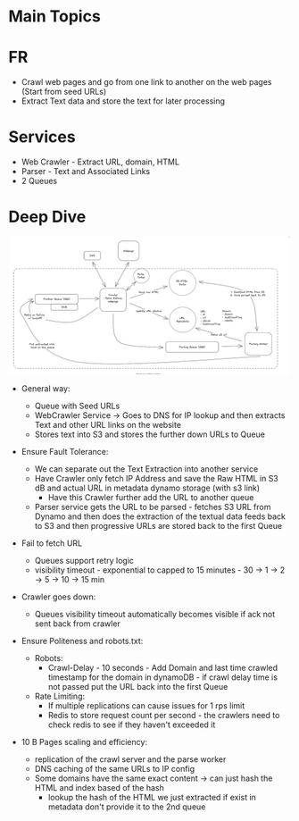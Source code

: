 # Main Topics

# FR

- Crawl web pages and go from one link to another on the web pages (Start from seed URLs)
- Extract Text data and store the text for later processing

# Services

- Web Crawler - Extract URL, domain, HTML
- Parser - Text and Associated Links
- 2 Queues

# Deep Dive

![alt text](./Images/WebCrawler.png)

- General way:

  - Queue with Seed URLs
  - WebCrawler Service -> Goes to DNS for IP lookup and then extracts Text and other URL links on the website
  - Stores text into S3 and stores the further down URLs to Queue

- Ensure Fault Tolerance:

  - We can separate out the Text Extraction into another service
  - Have Crawler only fetch IP Address and save the Raw HTML in S3 dB and actual URL in metadata dynamo storage (with s3 link)
    - Have this Crawler further add the URL to another queue
  - Parser service gets the URL to be parsed - fetches S3 URL from Dynamo and then does the extraction of the textual data feeds back to S3 and then progressive URLs are stored back to the first Queue

- Fail to fetch URL

  - Queues support retry logic
  - visibility timeout - exponential to capped to 15 minutes - 30 -> 1 -> 2 -> 5 -> 10 -> 15 min

- Crawler goes down:

  - Queues visibility timeout automatically becomes visible if ack not sent back from crawler

- Ensure Politeness and robots.txt:

  - Robots:
    - Crawl-Delay - 10 seconds - Add Domain and last time crawled timestamp for the domain in dynamoDB - if crawl delay time is not passed put the URL back into the first Queue
  - Rate Limiting:
    - If multiple replications can cause issues for 1 rps limit
    - Redis to store request count per second - the crawlers need to check redis to see if they haven't exceeded it

- 10 B Pages scaling and efficiency:
  - replication of the crawl server and the parse worker
  - DNS caching of the same URLs to IP config
  - Some domains have the same exact content -> can just hash the HTML and index based of the hash
    - lookup the hash of the HTML we just extracted if exist in metadata don't provide it to the 2nd queue
